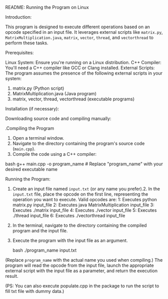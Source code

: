 README:
Running the Program on Linux

Introduction: 

This program is designed to execute different operations based on an opcode specified in an
input file. It leverages external scripts like `matrix.py`, `MatrixMultiplication.java`, `matrix`,
`vector`, `thread`, and `vectorthread` to perform these tasks.

Prerequisites:

Linux System: Ensure you're running on a Linux distribution.
C++ Compiler: You'll need a C++ compiler like GCC or Clang installed.
External Scripts: The program assumes the presence of the following external scripts in your
system:
1. matrix.py (Python script)
2. MatrixMultiplication.java (Java program)
3. matrix, vector, thread, vectorthread (executable programs)
   
Installation (if necessary):


Downloading source code and compiling manually: 

.Compiling the Program

1. Open a terminal window.
2. Navigate to the directory containing the program's source code (`main.cpp`).
3. Compile the code using a C++ compiler:
   
bash
g++ main.cpp -o program_name # Replace "program_name" with your desired
executable name

Running the Program:

1. Create an input file named `input.txt` (or any name you prefer).2. In the `input.txt` file, place the opcode on the first line, representing the operation you want to
execute. Valid opcodes are:
1: Executes python matrix.py input_file
2: Executes java MatrixMultiplication input_file
3: Executes ./matrix input_file
4: Executes ./vector input_file
5: Executes ./thread input_file
6: Executes ./vectorthread input_file
3. In the terminal, navigate to the directory containing the compiled program and the input file.
4. Execute the program with the input file as an argument.
   
   bash
./program_name input.txt

(Replace `program_name` with the actual name you used when compiling.)
The program will read the opcode from the input file, launch the appropriate external script with
the input file as a parameter, and return the execution result.

(PS: You can also execute populate.cpp in the package to run the script to fill txt file with dummy
data.)


